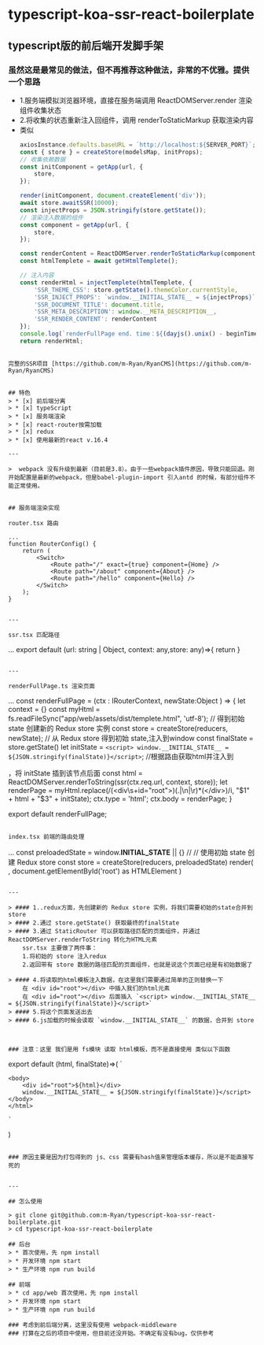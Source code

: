 # typescript-koa-ssr-react-boilerplate

## typescript版的前后端开发脚手架

### 虽然这是最常见的做法，但不再推荐这种做法，非常的不优雅。提供一个思路
- 1.服务端模拟浏览器环境，直接在服务端调用 ReactDOMServer.render 渲染组件收集状态
- 2.将收集的状态重新注入回组件，调用 renderToStaticMarkup 获取渲染内容
- 类似
    ```js
    axiosInstance.defaults.baseURL = `http://localhost:${SERVER_PORT}`;
    const { store } = createStore(modelsMap, initProps);
    // 收集依赖数据
    const initComponent = getApp(url, {
        store,
    });

    render(initComponent, document.createElement('div'));
    await store.awaitSSR(10000);
    const injectProps = JSON.stringify(store.getState());
    // 渲染注入数据的组件
    const component = getApp(url, {
        store,
    });

    const renderContent = ReactDOMServer.renderToStaticMarkup(component);
    const htmlTemplete = await getHtmlTemplete();

    // 注入内容
    const renderHtml = injectTemplete(htmlTemplete, {
        'SSR_THEME_CSS': store.getState().themeColor.currentStyle,
        'SSR_INJECT_PROPS': `window.__INITIAL_STATE__ = ${injectProps}`,
        'SSR_DOCUMENT_TITLE': document.title,
        'SSR_META_DESCRIPTION': window.__META_DESCRIPTION__,
        'SSR_RENDER_CONTENT': renderContent
    });
    console.log(`renderFullPage end. time：${(dayjs().unix() - beginTime)}ms`);
    return renderHtml;
```

完整的SSR项目 [https://github.com/m-Ryan/RyanCMS](https://github.com/m-Ryan/RyanCMS)


## 特色
> * [x] 前后端分离
> * [x] typeScript
> * [x] 服务端渲染
> * [x] react-router按需加载
> * [x] redux
> * [x] 使用最新的react v.16.4

---

>  webpack 没有升级到最新（目前是3.8）。由于一些webpack插件原因，导致只能回退。刚开始配置是最新的webpack，但是babel-plugin-import 引入antd 的时候，有部分组件不能正常使用。


## 服务端渲染实现

router.tsx 路由
```
    ...
    function RouterConfig() {
        return (
            <Switch>
                <Route path="/" exact={true} component={Home} />
                <Route path="/about" component={About} />
                <Route path="/hello" component={Hello} />
            </Switch>
        );
    }
```

---

ssr.tsx 匹配路径
```
...
export default (url: string | Object, context: any,store: any)=>{
   return  <Provider store={store}>
            <StaticRouter location={url} context={context}>
                <Routes/>
              </StaticRouter>
          </Provider>
}


```

---

renderFullPage.ts 渲染页面

```
...
const renderFullPage = (ctx : IRouterContext, newState:Object ) => {
    let context  = {}
    const myHtml = fs.readFileSync("app/web/assets/dist/templete.html", 'utf-8');
    // 得到初始 state 创建新的 Redux store 实例
    const store = createStore(reducers, newState);
    // 从 Redux store 得到初始 state,注入到window
    const finalState = store.getState()
    let initState = `<script> window.__INITIAL_STATE__ = ${JSON.stringify(finalState)}</script>`;
    //根据路由获取html并注入到<div id="root"></div>，将 initState 插到该节点后面
    const html = ReactDOMServer.renderToString(ssr(ctx.req.url, context, store));
    let renderPage = myHtml.replace(/(\<div\s+id\="root"\>)(.|\n|\r)*(\<\/div\>)/i, "$1" + html + "$3" + initState);
    ctx.type = 'html';
    ctx.body = renderPage;
}

export default renderFullPage;
```

index.tsx 前端的路由处理
```
...
const preloadedState =  window.__INITIAL_STATE__ || {} //
// 使用初始 state 创建 Redux store
const store = createStore(reducers, preloadedState)
render(
  <Provider  store={store}>
    <BrowserRouter>
        <Routes/>
    </BrowserRouter>
  </Provider>,
  document.getElementById('root')  as HTMLElement
)


```

---

> #### 1..redux方面，先创建新的 Redux store 实例，将我们需要初始的state合并到 store
> #### 2.通过 store.getState() 获取最终的finalState
> #### 3.通过 StaticRouter 可以获取路径匹配的页面组件，并通过 ReactDOMServer.renderToString 转化为HTML元素
    ssr.tsx 主要做了两件事：
    1.将初始的 store 注入redux
    2.返回带有 store 数据的路径匹配的页面组件，也就是说这个页面已经是有初始数据了

> #### 4.将读取的html模板注入数据，在这里我们需要通过简单的正则替换一下
    在 <div id="root"></div> 中插入我们的html元素
    在 <div id="root"></div> 后面插入 `<script> window.__INITIAL_STATE__ = ${JSON.stringify(finalState)}</script>`
> #### 5.将这个页面发送出去
> #### 6.js加载的时候会读取 `window.__INITIAL_STATE__` 的数据，合并到 store



### 注意：这里 我们是用 fs模块 读取 html模板，而不是直接使用 类似以下函数

```
export default (html, finalState)=>(
    `
    <!DOCTYPE html>
    <html>
    <head>
        <meta charset="UTF-8">
        <meta name="viewport" content="width=device-width,initial-scale=1,minimum-scale=1,maximum-scale=1,user-scalable=no">
        <meta http-equiv="X-UA-Compatible" content="IE=edge, chrome=1" />
        <meta name="renderer" content="webkit">
        <title>typeScript-koa-ssr-antd</title>
        <link href="/dist/index.076a9ad74b9f609c4d81.css" rel="stylesheet">
    </head>

    <body>
        <div id="root">${html}</div>
        window.__INITIAL_STATE__ = ${JSON.stringify(finalState)}</script>
    </body>
    </html>

    `
)
```

### 原因主要是因为打包得到的 js、css 需要有hash值来管理版本缓存，所以是不能直接写死的


---

## 怎么使用

> git clone git@github.com:m-Ryan/typescript-koa-ssr-react-boilerplate.git
> cd typescript-koa-ssr-react-boilerplate

## 后台
> * 首次使用，先 npm install
> * 开发环境 npm start
> * 生产环境 npm run build

## 前端
> * cd app/web 首次使用，先 npm install
> * 开发环境 npm start
> * 生产环境 npm run build

### 考虑到前后端分离，这里没有使用 webpack-middleware
### 打算在之后的项目中使用，但目前还没开始。不确定有没有bug，仅供参考

